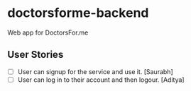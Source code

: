 # doctorsforme-backend

Web app for DoctorsFor.me

## User Stories
- [ ] User can signup for the service and use it. [Saurabh]
- [ ] User can log in to their account and then logour. [Aditya]
